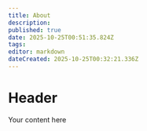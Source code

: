 ```yaml
---
title: About
description: 
published: true
date: 2025-10-25T00:51:35.824Z
tags: 
editor: markdown
dateCreated: 2025-10-25T00:32:21.336Z
---
```


# Header
Your content here